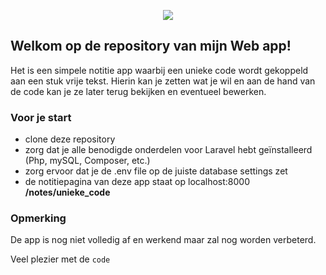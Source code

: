 <p align="center"><img src="https://laravel.com/assets/img/components/logo-laravel.svg"></p>

## Welkom op de repository van mijn Web app!

Het is een simpele notitie app waarbij een unieke code wordt gekoppeld aan een stuk vrije tekst.
Hierin kan je zetten wat je wil en aan de hand van de code kan je ze later terug bekijken en eventueel bewerken. 

### Voor je start

- clone deze repository
- zorg dat je alle benodigde onderdelen voor Laravel hebt geïnstalleerd (Php, mySQL, Composer, etc.)
- zorg ervoor dat je de .env file op de juiste database settings zet
- de notitiepagina van deze app staat op localhost:8000 **/notes/unieke_code**

### Opmerking

De app is nog niet volledig af en werkend maar zal nog worden verbeterd.

Veel plezier met de `code`
